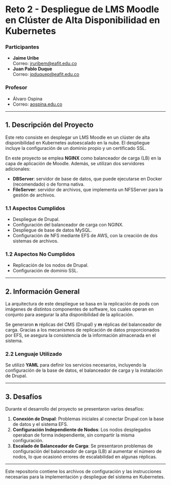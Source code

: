 # Reto 2 - Despliegue de LMS Moodle en Clúster de Alta Disponibilidad en Kubernetes

### Participantes
- **Jaime Uribe**  
  Correo: [jruribem@eafit.edu.co](mailto:jruribem@eafit.edu.co)
- **Juan Pablo Duque**  
  Correo: [jpduquep@eafit.edu.co](mailto:jpduquep@eafit.edu.co)

### Profesor
- Álvaro Ospina
- Correo: [aospina.edu.co](mailto:aospina@eafit.edu.co)

---

## 1. Descripción del Proyecto

Este reto consiste en desplegar un LMS Moodle en un clúster de alta disponibilidad en Kubernetes autoescalado en la nube. El despliegue incluye la configuración de un dominio propio y un certificado SSL.

En este proyecto se emplea **NGINX** como balanceador de carga (LB) en la capa de aplicación de Moodle. Además, se utilizan dos servidores adicionales:
- **DBServer**: servidor de base de datos, que puede ejecutarse en Docker (recomendado) o de forma nativa.
- **FileServer**: servidor de archivos, que implementa un NFSServer para la gestión de archivos.

### 1.1 Aspectos Cumplidos

- Despliegue de Drupal.
- Configuración del balanceador de carga con NGINX.
- Despliegue de base de datos MySQL.
- Configuración de NFS mediante EFS de AWS, con la creación de dos sistemas de archivos.

### 1.2 Aspectos No Cumplidos

- Replicación de los nodos de Drupal.
- Configuración de dominio SSL.

---

## 2. Información General

La arquitectura de este despliegue se basa en la replicación de pods con imágenes de distintos componentes de software, los cuales operan en conjunto para asegurar la alta disponibilidad de la aplicación.

Se generaron **n** réplicas del CMS (Drupal) y **m** réplicas del balanceador de carga. Gracias a los mecanismos de replicación de datos proporcionados por EFS, se asegura la consistencia de la información almacenada en el sistema.

### 2.2 Lenguaje Utilizado

Se utilizó **YAML** para definir los servicios necesarios, incluyendo la configuración de la base de datos, el balanceador de carga y la instalación de Drupal.

---

## 3. Desafíos

Durante el desarrollo del proyecto se presentaron varios desafíos:

1. **Conexión de Drupal**: Problemas iniciales al conectar Drupal con la base de datos y el sistema EFS.
2. **Configuración Independiente de Nodos**: Los nodos desplegados operaban de forma independiente, sin compartir la misma configuración.
3. **Escalado de Balanceador de Carga**: Se presentaron problemas de configuración del balanceador de carga (LB) al aumentar el número de nodos, lo que ocasionó errores de escalabilidad en algunas réplicas.

---

Este repositorio contiene los archivos de configuración y las instrucciones necesarias para la implementación y despliegue del sistema en Kubernetes.
